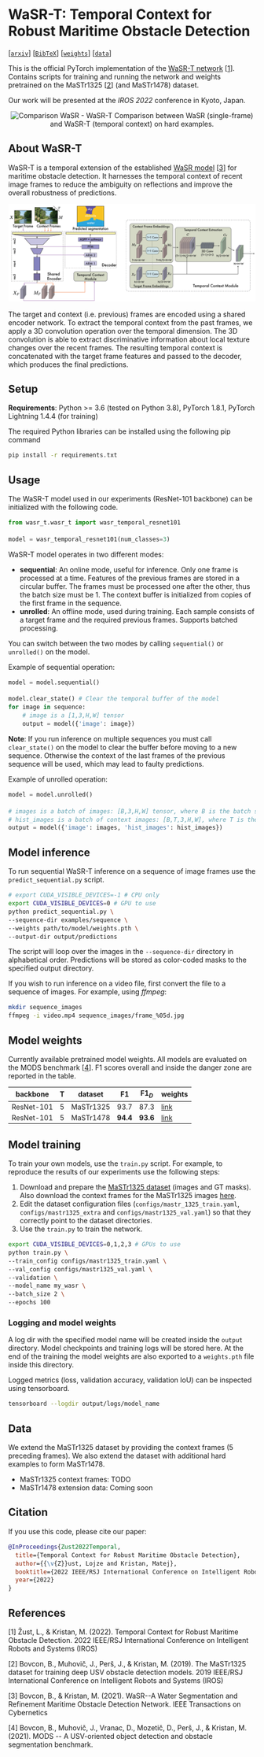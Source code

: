 # WaSR-T: Temporal Context for Robust Maritime Obstacle Detection
[[`arxiv`](https://arxiv.org/abs/2203.05352)] [[`BibTeX`](#cite)] [[`weights`](#weights)] [[`data`](#data)]

This is the official PyTorch implementation of the [WaSR-T network](https://arxiv.org/abs/2203.05352) [[1](#ref-wasrt)]. Contains scripts for training and running the network and weights pretrained on the MaSTr1325 [[2](#ref-mastr)] (and MaSTr1478) dataset. 

Our work will be presented at the *IROS 2022* conference in Kyoto, Japan.

<p align="center">
    <img src="figures/comparison.gif" alt="Comparison WaSR - WaSR-T">
    Comparison between WaSR (single-frame) and WaSR-T (temporal context) on hard examples.
</p>


## About WaSR-T

WaSR-T is a temporal extension of the established [WaSR model](https://github.com/lojzezust/WaSR) [[3](#ref-wasr)] for maritime obstacle detection. It harnesses the temporal context of recent image frames to reduce the ambiguity on reflections and improve the overall robustness of predictions.

<p align="center">
    <img src="figures/architecture.png" alt="WaSR-T architecture">
</p>

The target and context (i.e. previous) frames are encoded using a shared encoder network. To extract the temporal context from the past frames, we apply a 3D convolution operation over the temporal dimension. The 3D convolution is able to extract discriminative information about local texture changes over the recent frames. The resulting temporal context is concatenated with the target frame features and passed to the decoder, which produces the final predictions.

## Setup

**Requirements**: Python >= 3.6 (tested on Python 3.8), PyTorch 1.8.1, PyTorch Lightning 1.4.4 (for training)

The required Python libraries can be installed using the following pip command

```bash
pip install -r requirements.txt
```

## Usage

The WaSR-T model used in our experiments (ResNet-101 backbone) can be initialized with the following code.
```python
from wasr_t.wasr_t import wasr_temporal_resnet101

model = wasr_temporal_resnet101(num_classes=3)
```

WaSR-T model operates in two different modes: 
- **sequential**: An online mode, useful for inference. Only one frame is processed at a time. Features of the previous frames are stored in a circular buffer. The frames must be processed one after the other, thus the batch size must be 1. The context buffer is initialized from copies of the first frame in the sequence.
- **unrolled**: An offline mode, used during training. Each sample consists of a target frame and the required previous frames. Supports batched processing.

You can switch between the two modes by calling `sequential()` or `unrolled()` on the model.

Example of sequential operation:
```python
model = model.sequential()

model.clear_state() # Clear the temporal buffer of the model
for image in sequence:
    # image is a [1,3,H,W] tensor
    output = model({'image': image})
```
**Note**: If you run inference on multiple sequences you must call `clear_state()` on the model to clear the buffer before moving to a new sequence. Otherwise the context of the last frames of the previous sequence will be used, which may lead to faulty predictions.

Example of unrolled operation:
```python
model = model.unrolled()

# images is a batch of images: [B,3,H,W] tensor, where B is the batch size
# hist_images is a batch of context images: [B,T,3,H,W], where T is the number of context frames used by the network (default 5)
output = model({'image': images, 'hist_images': hist_images})
```

## Model inference

To run sequential WaSR-T inference on a sequence of image frames use the `predict_sequential.py` script.

```bash
# export CUDA_VISIBLE_DEVICES=-1 # CPU only
export CUDA_VISIBLE_DEVICES=0 # GPU to use
python predict_sequential.py \
--sequence-dir examples/sequence \
--weights path/to/model/weights.pth \
--output-dir output/predictions
```

The script will loop over the images in the `--sequence-dir` directory in alphabetical order. Predictions will be stored as color-coded masks to the specified output directory.

If you wish to run inference on a video file, first convert the file to a sequence of images. For example, using *ffmpeg*:
```bash
mkdir sequence_images
ffmpeg -i video.mp4 sequence_images/frame_%05d.jpg
```


## <a name="weights"></a>Model weights

Currently available pretrained model weights. All models are evaluated on the MODS benchmark [[4](#ref-mods)]. F1 scores overall and inside the danger zone are reported in the table.

| backbone   | T | dataset   | F1       | F1$_{D}$ | weights                                                                            |
|------------|---|-----------|----------|----------|------------------------------------------------------------------------------------|
| ResNet-101 | 5 | MaSTr1325 | 93.7     | 87.3     | [link](https://github.com/lojzezust/WaSR/releases/download/weights/wasr_rn101.pth) |
| ResNet-101 | 5 | MaSTr1478 | **94.4** | **93.6** | [link](https://github.com/lojzezust/WaSR/releases/download/weights/wasr_rn101.pth) |


## Model training

To train your own models, use the `train.py` script. For example, to reproduce the results of our experiments use the following steps:

1. Download and prepare the [MaSTr1325 dataset](https://box.vicos.si/borja/viamaro/index.html#mastr1325) (images and GT masks). Also download the context frames for the MaSTr1325 images [here](#data).
2. Edit the dataset configuration files (`configs/mastr_1325_train.yaml`, `configs/mastr1325_extra` and `configs/mastr1325_val.yaml`) so that they correctly point to the dataset directories.
3. Use the `train.py` to train the network.

```bash
export CUDA_VISIBLE_DEVICES=0,1,2,3 # GPUs to use
python train.py \
--train_config configs/mastr1325_train.yaml \
--val_config configs/mastr1325_val.yaml \
--validation \
--model_name my_wasr \
--batch_size 2 \
--epochs 100
```


### Logging and model weights

A log dir with the specified model name will be created inside the `output` directory. Model checkpoints and training logs will be stored here. At the end of the training the model weights are also exported to a `weights.pth` file inside this directory.

Logged metrics (loss, validation accuracy, validation IoU) can be inspected using tensorboard.

```bash
tensorboard --logdir output/logs/model_name
```

## <a name="data"></a>Data

We extend the MaSTr1325 dataset by providing the context frames (5 preceding frames). We also extend the dataset with additional hard examples to form MaSTr1478.
- MaSTr1325 context frames: TODO
- MaSTr1478 extension data: Coming soon

## <a name="cite"></a>Citation

If you use this code, please cite our paper:

```bib
@InProceedings{Zust2022Temporal,
  title={Temporal Context for Robust Maritime Obstacle Detection},
  author={{\v{Z}}ust, Lojze and Kristan, Matej},
  booktitle={2022 IEEE/RSJ International Conference on Intelligent Robots and Systems (IROS)},
  year={2022}
}
```

## References

<a name="ref-wasrt"></a>[1] Žust, L., & Kristan, M. (2022). Temporal Context for Robust Maritime Obstacle Detection. 2022 IEEE/RSJ International Conference on Intelligent Robots and Systems (IROS)

<a name="ref-mastr"></a>[2] Bovcon, B., Muhovič, J., Perš, J., & Kristan, M. (2019). The MaSTr1325 dataset for training deep USV obstacle detection models. 2019 IEEE/RSJ International Conference on Intelligent Robots and Systems (IROS)

<a name="ref-wasr"></a>[3] Bovcon, B., & Kristan, M. (2021). WaSR--A Water Segmentation and Refinement Maritime Obstacle Detection Network. IEEE Transactions on Cybernetics

<a name="ref-mods"></a>[4] Bovcon, B., Muhovič, J., Vranac, D., Mozetič, D., Perš, J., & Kristan, M. (2021). MODS -- A USV-oriented object detection and obstacle segmentation benchmark.
